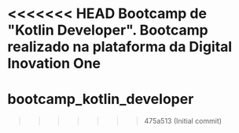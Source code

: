 <<<<<<< HEAD
Bootcamp de "Kotlin Developer". Bootcamp realizado na plataforma da Digital Inovation One
=======
# bootcamp_kotlin_developer
>>>>>>> 475a513 (Initial commit)
